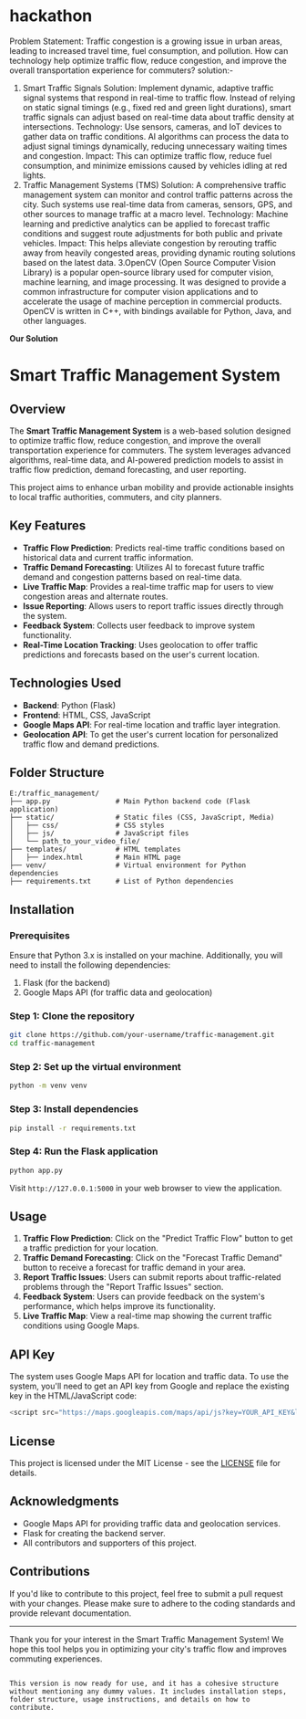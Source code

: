 # hackathon

Problem Statement: Traffic congestion is a growing issue in urban areas, leading to increased travel time, fuel consumption, and pollution. How can technology help optimize traffic flow, reduce congestion, and improve the overall transportation experience for commuters?
solution:-
1. Smart Traffic Signals
Solution: Implement dynamic, adaptive traffic signal systems that respond in real-time to traffic flow. Instead of relying on static signal timings (e.g., fixed red and green light durations), smart traffic signals can adjust based on real-time data about traffic density at intersections.
Technology: Use sensors, cameras, and IoT devices to gather data on traffic conditions. AI algorithms can process the data to adjust signal timings dynamically, reducing unnecessary waiting times and congestion.
Impact: This can optimize traffic flow, reduce fuel consumption, and minimize emissions caused by vehicles idling at red lights.
2. Traffic Management Systems (TMS)
Solution: A comprehensive traffic management system can monitor and control traffic patterns across the city. Such systems use real-time data from cameras, sensors, GPS, and other sources to manage traffic at a macro level.
Technology: Machine learning and predictive analytics can be applied to forecast traffic conditions and suggest route adjustments for both public and private vehicles.
Impact: This helps alleviate congestion by rerouting traffic away from heavily congested areas, providing dynamic routing solutions based on the latest data.
3.OpenCV (Open Source Computer Vision Library) is a popular open-source library used for computer vision, machine learning, and image processing. It was designed to provide a common infrastructure for computer vision applications and to accelerate the usage of machine perception in commercial products. OpenCV is written in C++, with bindings available for Python, Java, and other languages.


**Our Solution**
# Smart Traffic Management System

## Overview

The **Smart Traffic Management System** is a web-based solution designed to optimize traffic flow, reduce congestion, and improve the overall transportation experience for commuters. The system leverages advanced algorithms, real-time data, and AI-powered prediction models to assist in traffic flow prediction, demand forecasting, and user reporting.

This project aims to enhance urban mobility and provide actionable insights to local traffic authorities, commuters, and city planners.

## Key Features

- **Traffic Flow Prediction**: Predicts real-time traffic conditions based on historical data and current traffic information.
- **Traffic Demand Forecasting**: Utilizes AI to forecast future traffic demand and congestion patterns based on real-time data.
- **Live Traffic Map**: Provides a real-time traffic map for users to view congestion areas and alternate routes.
- **Issue Reporting**: Allows users to report traffic issues directly through the system.
- **Feedback System**: Collects user feedback to improve system functionality.
- **Real-Time Location Tracking**: Uses geolocation to offer traffic predictions and forecasts based on the user's current location.

## Technologies Used

- **Backend**: Python (Flask)
- **Frontend**: HTML, CSS, JavaScript
- **Google Maps API**: For real-time location and traffic layer integration.
- **Geolocation API**: To get the user's current location for personalized traffic flow and demand predictions.

## Folder Structure

```
E:/traffic_management/
├── app.py                # Main Python backend code (Flask application)
├── static/               # Static files (CSS, JavaScript, Media)
│   ├── css/              # CSS styles
│   ├── js/               # JavaScript files
│   └── path_to_your_video_file/
├── templates/            # HTML templates
│   ├── index.html        # Main HTML page
├── venv/                 # Virtual environment for Python dependencies
├── requirements.txt      # List of Python dependencies
```

## Installation

### Prerequisites
Ensure that Python 3.x is installed on your machine. Additionally, you will need to install the following dependencies:

1. Flask (for the backend)
2. Google Maps API (for traffic data and geolocation)

### Step 1: Clone the repository
```bash
git clone https://github.com/your-username/traffic-management.git
cd traffic-management
```

### Step 2: Set up the virtual environment
```bash
python -m venv venv
```

### Step 3: Install dependencies
```bash
pip install -r requirements.txt
```

### Step 4: Run the Flask application
```bash
python app.py
```

Visit `http://127.0.0.1:5000` in your web browser to view the application.

## Usage

1. **Traffic Flow Prediction**: Click on the "Predict Traffic Flow" button to get a traffic prediction for your location.
2. **Traffic Demand Forecasting**: Click on the "Forecast Traffic Demand" button to receive a forecast for traffic demand in your area.
3. **Report Traffic Issues**: Users can submit reports about traffic-related problems through the "Report Traffic Issues" section.
4. **Feedback System**: Users can provide feedback on the system's performance, which helps improve its functionality.
5. **Live Traffic Map**: View a real-time map showing the current traffic conditions using Google Maps.

## API Key

The system uses Google Maps API for location and traffic data. To use the system, you'll need to get an API key from Google and replace the existing key in the HTML/JavaScript code:

```javascript
<script src="https://maps.googleapis.com/maps/api/js?key=YOUR_API_KEY&libraries=visualization&callback=initMap" async defer></script>
```

## License

This project is licensed under the MIT License - see the [LICENSE](LICENSE) file for details.

## Acknowledgments

- Google Maps API for providing traffic data and geolocation services.
- Flask for creating the backend server.
- All contributors and supporters of this project.

## Contributions

If you'd like to contribute to this project, feel free to submit a pull request with your changes. Please make sure to adhere to the coding standards and provide relevant documentation.

---

Thank you for your interest in the Smart Traffic Management System! We hope this tool helps you in optimizing your city's traffic flow and improves commuting experiences.
```

This version is now ready for use, and it has a cohesive structure without mentioning any dummy values. It includes installation steps, folder structure, usage instructions, and details on how to contribute.
